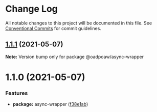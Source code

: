 # Change Log

All notable changes to this project will be documented in this file.
See [Conventional Commits](https://conventionalcommits.org) for commit guidelines.

## [1.1.1](https://github.com/oadpoaw/packages/compare/@oadpoaw/async-wrapper@1.1.0...@oadpoaw/async-wrapper@1.1.1) (2021-05-07)

**Note:** Version bump only for package @oadpoaw/async-wrapper





# 1.1.0 (2021-05-07)


### Features

* **package:** async-wrapper ([f38e1ab](https://github.com/oadpoaw/packages/commit/f38e1ab088aa282be6d443f2623bb075a36d3376))
